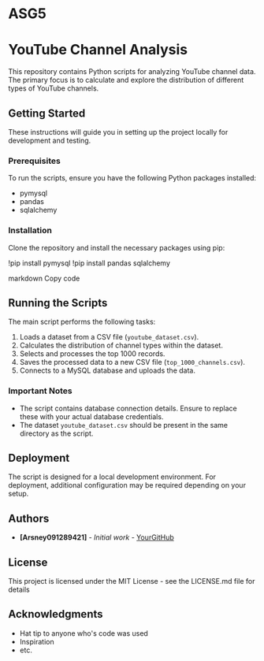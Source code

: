 # ASG5
# YouTube Channel Analysis

This repository contains Python scripts for analyzing YouTube channel data. The primary focus is to calculate and explore the distribution of different types of YouTube channels.

## Getting Started

These instructions will guide you in setting up the project locally for development and testing.

### Prerequisites

To run the scripts, ensure you have the following Python packages installed:
- pymysql
- pandas
- sqlalchemy

### Installation

Clone the repository and install the necessary packages using pip:

!pip install pymysql
!pip install pandas sqlalchemy

markdown
Copy code

## Running the Scripts

The main script performs the following tasks:
1. Loads a dataset from a CSV file (`youtube_dataset.csv`).
2. Calculates the distribution of channel types within the dataset.
3. Selects and processes the top 1000 records.
4. Saves the processed data to a new CSV file (`top_1000_channels.csv`).
5. Connects to a MySQL database and uploads the data.

### Important Notes

- The script contains database connection details. Ensure to replace these with your actual database credentials.
- The dataset `youtube_dataset.csv` should be present in the same directory as the script.

## Deployment

The script is designed for a local development environment. For deployment, additional configuration may be required depending on your setup.

## Authors

* **[Arsney091289421]** - *Initial work* - [YourGitHub](https://github.com/Arsney091289421)

## License

This project is licensed under the MIT License - see the LICENSE.md file for details

## Acknowledgments

* Hat tip to anyone who's code was used
* Inspiration
* etc.
